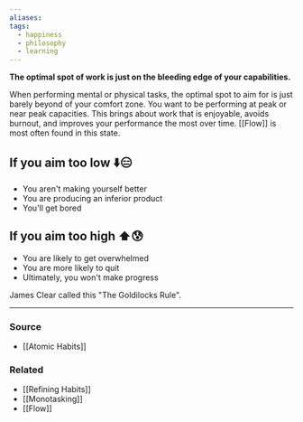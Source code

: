 ```yaml
---
aliases: 
tags:
  - happiness
  - philosophy
  - learning
---
```

**The optimal spot of work is just on the bleeding edge of your capabilities.**

When performing mental or physical tasks, the optimal spot to aim for is just barely beyond of your comfort zone. You want to be performing at peak or near peak capacities. This brings about work that is enjoyable, avoids burnout, and improves your performance the most over time. [[Flow]] is most often found in this state.

## If you aim too low ⬇️😑

- You aren't making yourself better
- You are producing an inferior product
- You'll get bored

## If you aim too high ⬆️😰

- You are likely to get overwhelmed
- You are more likely to quit
- Ultimately, you won't make progress

James Clear called this "The Goldilocks Rule".

---

### Source
- [[Atomic Habits]]

### Related
- [[Refining Habits]]
- [[Monotasking]]
- [[Flow]]